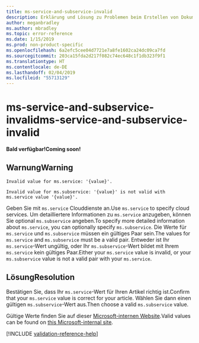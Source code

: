 ```yaml
---
title: ms-service-and-subservice-invalid
description: Erklärung und Lösung zu Problemen beim Erstellen von Dokumentationsartikeln – ms-service-and-subservice-invalid
author: meganbradley
ms.author: mbradley
ms.topic: error-reference
ms.date: 1/15/2019
ms.prod: non-product-specific
ms.openlocfilehash: 6a2efc5cee04d7721e7a8fe1602ca24dc09ca7fd
ms.sourcegitcommit: 203ca15fda2d217f082c74ec648c1f1db323f9f1
ms.translationtype: HT
ms.contentlocale: de-DE
ms.lasthandoff: 02/04/2019
ms.locfileid: "55713129"
---
```

# <a name="ms-service-and-subservice-invalid"></a><span data-ttu-id="78b76-103">ms-service-and-subservice-invalid</span><span class="sxs-lookup"><span data-stu-id="78b76-103">ms-service-and-subservice-invalid</span></span>

<span data-ttu-id="78b76-104">**Bald verfügbar!**</span><span class="sxs-lookup"><span data-stu-id="78b76-104">**Coming soon!**</span></span>

## <a name="warning"></a><span data-ttu-id="78b76-105">Warnung</span><span class="sxs-lookup"><span data-stu-id="78b76-105">Warning</span></span>

`Invalid value for ms.service: '{value}'.`

`Invalid value for ms.subservice: '{value}' is not valid with ms.service value '{value}'.`

<span data-ttu-id="78b76-106">Geben Sie mit `ms.service` Clouddienste an.</span><span class="sxs-lookup"><span data-stu-id="78b76-106">Use `ms.service` to specify cloud services.</span></span> <span data-ttu-id="78b76-107">Um detailliertere Informationen zu `ms.service` anzugeben, können Sie optional `ms.subservice` angeben.</span><span class="sxs-lookup"><span data-stu-id="78b76-107">To specify more detailed information about `ms.service`, you can optionally specify `ms.subservice`.</span></span> <span data-ttu-id="78b76-108">Die Werte für `ms.service` und `ms.subservice` müssen ein gültiges Paar sein.</span><span class="sxs-lookup"><span data-stu-id="78b76-108">The values for `ms.service` and `ms.subservice` must be a valid pair.</span></span> <span data-ttu-id="78b76-109">Entweder ist Ihr `ms.service`-Wert ungültig, oder Ihr `ms.subservice`-Wert bildet mit Ihrem `ms.service` kein gültiges Paar.</span><span class="sxs-lookup"><span data-stu-id="78b76-109">Either your `ms.service` value is invalid, or your `ms.subservice` value is not a valid pair with your `ms.service`.</span></span>

## <a name="resolution"></a><span data-ttu-id="78b76-110">Lösung</span><span class="sxs-lookup"><span data-stu-id="78b76-110">Resolution</span></span>

<span data-ttu-id="78b76-111">Bestätigen Sie, dass Ihr `ms.service`-Wert für Ihren Artikel richtig ist.</span><span class="sxs-lookup"><span data-stu-id="78b76-111">Confirm that your `ms.service` value is correct for your article.</span></span> <span data-ttu-id="78b76-112">Wählen Sie dann einen gültigen `ms.subservice`-Wert aus.</span><span class="sxs-lookup"><span data-stu-id="78b76-112">Then choose a valid `ms.subservice` value.</span></span>

<span data-ttu-id="78b76-113">Gültige Werte finden Sie auf dieser [Microsoft-internen Website](https://docsmetadatatool.azurewebsites.net/whitelists).</span><span class="sxs-lookup"><span data-stu-id="78b76-113">Valid values can be found on [this Microsoft-internal site](https://docsmetadatatool.azurewebsites.net/whitelists).</span></span>

<!--make sure to add this file to your includes folder and verify the path-->
[!INCLUDE [validation-reference-help](includes/validation-reference-help.md)]

